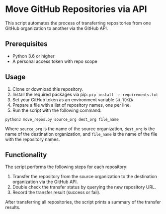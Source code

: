 # Move GitHub Repositories via API

This script automates the process of transferring repositories from one GitHub organization to another via the GitHub API.

## Prerequisites

* Python 3.6 or higher
* A personal access token with repo scope

## Usage

1. Clone or download this repository.
2. Install the required packages via pip: `pip install -r requirements.txt`
3. Set your GitHub token as an environment variable `GH_TOKEN`.
4. Prepare a file with a list of repository names, one per line.
5. Run the script with the following command:

```
python3 move_repos.py source_org dest_org file_name
```

Where `source_org` is the name of the source organization, `dest_org` is the name of the destination organization, and `file_name` is the name of the file with the repository names.

## Functionality

The script performs the following steps for each repository:

1. Transfer the repository from the source organization to the destination organization via the GitHub API.
2. Double check the transfer status by querying the new repository URL.
3. Record the transfer result (success or fail).

After transferring all repositories, the script prints a summary of the transfer results.
